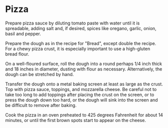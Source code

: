 Pizza
=====

Prepare pizza sauce by diluting tomato paste with water until it is spreadable, adding salt and, if desired, spices like oregano, garlic, onion, basil and pepper.

Prepare the dough as in the recipe for "Bread", except double the recipe.  For a chewy pizza crust, it is especially important to use a high-gluten bread flour.

On a well-floured surface, roll the dough into a round perhaps 1/4 inch thick and 18 inches in diameter, dusting with flour as necessary.  Alternatively, the dough can be stretched by hand.

Transfer the dough onto a metal baking screen at least as large as the crust.  Top with pizza sauce, toppings, and mozzarella cheese.  Be careful not to take too long to add toppings after placing the crust on the screen, or to press the dough down too hard, or the dough will sink into the screen and be difficult to remove after baking.

Cook the pizza in an oven preheated to 425 degrees Fahrenheit for about 14 minutes, or until the first brown spots start to appear on the cheese.
